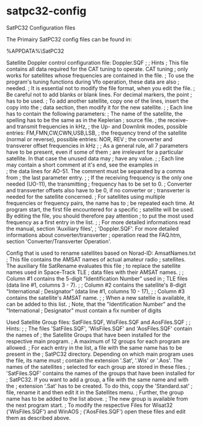 # satpc32-config
SatPC32 Configuration files

The Primairy SatPC32 config files can be found in:

  %APPDATA%\SatPC32

Satellite Doppler control configuration file: Doppler.SQF
;
; Hints
; This file contains all data required for the CAT tuning to operate. CAT tuning 
; only works for satellites whose frequencies are contained in the file. 
; To use the program's tuning functions during Vfo operation, these data are also 
; needed.
; It is essential not to modify the file format, when you edit the file.
; Be careful not to add blanks or blank lines. For decimal markers, the point 
; has to be used.
; To add another satellite, copy one of the lines, insert the copy into the 
; data section, then modify it for the new satellite.
;
; Each line has to contain the following parameters:
; The name of the satellite, the spelling has to be the same as in the Keplerian
; source file.
; the receive- and transmit frequencies in kHz,
; the Up- and Downlink modes, possible entries: FM,FMN,CW,CWN,USB,LSB,
; the frequency trend of the satellite (normal or reverse), possible entries: NOR, REV
; the converter and transverer offset frequencies in kHz
;
; As a general rule, all 7 parameters have to be present, even if some of them 
; are irrelevant for a particular satellite. In that case the unused data may 
; have any value.
; 
; Each line may contain a short comment at it's end, see the examples in  
; the data lines for AO-51. The comment must be separated by a comma from
; the last parameter entry.
; 
; If the receiving frequency is the only one needed (UO-11), the transmitting 
; frequency has to be set to 0.
; Converter and transverter offsets also have to be 0, if no converter or 
; transverter is needed for the satellite concerned.
; For satellites using multiple frequencies or frequency pairs, the name has to 
; be repeated each time. At program start, the first file encountered for a specific
; satellite will be used. By editing the file, you should therefore pay attention 
; to put the most used frequency as a first entry in the list.
; 
; For more detailed informations read the manual, section 'Auxiliary files',
; 'Doppler.SQF'. For more detailed informations about converter/transverter
; operation read the FAQ.htm, section 'Converter/Transverter Operation'.

Config that is used to rename satellites based on Norad-ID: AmsatNames.txt
; This file contains the AMSAT names of actual amateur radio 
; satellites. The auxiliary file SatRename evaluates this file
; to replace the satellite names used in Space-Track TLE
; data files with their AMSAT names.
;
; Column #1 contains the 5-digit "Identification Number" used in
; TLE files (data line #1, columns 3 - 7). 
; 
; Column #2 contains the satellite's 8-digit "International 
; Designator" (data line #1, columns 10 - 17),
; 
; Column #3 contains the satellite's AMSAT name.
; 
; When a new satellie is available, it can be added to this list.
; Note, that the "Identification Number" and the "International
; Designator" must contain a fix number of digits

Used Satellite Group files: SatFiles.SQF, WisFiles.SQF and AosFiles.SQF
;
; Hints:
;
; The files 'SatFiles.SQF', 'WisFiles.SQF' and 'AosFiles.SQF' contain the names of 
; the Satellite Groups that have been installed for the respective main program.
; A maximum of 12 groups for each program are allowed.
; For each entry in the list, a file with the same name has to be present in the 
; SatPC32 directory. Depending on which main program uses the file, its name must 
; contain the extension '.Sat', '.Wis' or '.Aos'. The names of the satellites 
; selected for each group are stored in these files. 
; 'SatFiles.SQF' contains the names of the groups that have been installed for
; SatPC32. If you want to add a group, a file with the same name and with the 
; extension '.Sat' has to be created. To do this, copy the 'Standard.sat'
; file, rename it and then edit it in the Satellites menu.
; Further, the group name has to be added to the list above.
; The new group is available from the next program start.
; To modify the respective Files for Wisat32 ('WisFiles.SQF') and WinAOS
; ('AosFiles.SQF') open these files and edit them as described above.
